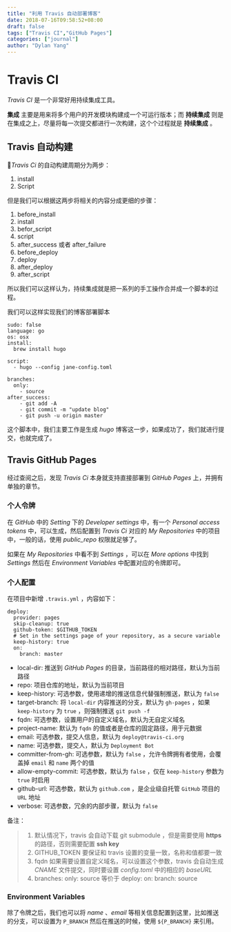 ```yaml
---
title: "利用 Travis 自动部署博客"
date: 2018-07-16T09:58:52+08:00
draft: false
tags: ["Travis CI","GitHub Pages"]
categories: ["journal"]
author: "Dylan Yang"
---
```


# Travis CI

*Travis CI* 是一个非常好用持续集成工具。

**集成** 主要是用来将多个用户的开发模块构建成一个可运行版本；而 **持续集成** 则是在集成之上，尽量将每一次提交都进行一次构建，这个个过程就是 **持续集成** 。

## Travis 自动构建

*Travis Ci* 的自动构建周期分为两步：

1. install
2. Script

但是我们可以根据这两步将相关的内容分成更细的步骤：

1. before_install
2. install
3. befor_script
4. script
5. after_success 或者 after_failure
6. before_deploy
7. deploy
8. after_deploy
9. after_script

所以我们可以这样认为，持续集成就是把一系列的手工操作合并成一个脚本的过程。

我们可以这样实现我们的博客部署脚本

``` shell
sudo: false
language: go
os: osx
install:
  brew install hugo

script:
  - hugo --config jane-config.toml

branches:
  only:
    - source
after_success:
    - git add -A 
    - git commit -m "update blog"
    - git push -u origin master
```

这个脚本中，我们主要工作是生成 *hugo* 博客这一步，如果成功了，我们就进行提交，也就完成了。

## Travis GitHub Pages

经过查阅之后，发现 *Travis Ci* 本身就支持直接部署到 *GitHub Pages* 上，并拥有单独的章节。

### 个人令牌

在 *GitHub* 中的 *Setting* 下的 *Developer settings* 中，有一个 *Personal access tokens* 中，可以生成，然后配置到 *Travis Ci* 对应的 *My Repositories* 中的项目中，一般的话，使用 *public_repo* 权限就足够了。

如果在 *My Repositories* 中看不到 *Settings* ，可以在 *More options* 中找到 *Settings* 然后在 *Environment Variables* 中配置对应的令牌即可。

### 个人配置

在项目中新增 `.travis.yml` ，内容如下：

``` shell
deploy:
  provider: pages
  skip-cleanup: true
  github-token: $GITHUB_TOKEN  
  # Set in the settings page of your repository, as a secure variable
  keep-history: true
  on:
    branch: master
```

- local-dir: 推送到 *GitHub Pages* 的目录，当前路径的相对路径，默认为当前路径
- repo: 项目仓库的地址，默认为当前项目
- keep-history: 可选参数，使用递增的推送信息代替强制推送，默认为 `false`
- target-branch: 将 `local-dir` 内容推送的分支，默认为 `gh-pages` ，如果 `keep-history` 为 `true` ，则强制推送 `git push -f`
- fqdn: 可选参数，设置用户的自定义域名，默认为无自定义域名
- project-name: 默认为 `fqdn` 的值或者是仓库的固定路径，用于元数据
- email: 可选参数，提交人信息，默认为 `deploy@travis-ci.org`
- name: 可选参数，提交人，默认为 `Deployment Bot`
- committer-from-gh: 可选参数，默认为 `false` ，允许令牌拥有者使用，会覆盖掉 `email` 和 `name` 两个的值
- allow-empty-commit: 可选参数，默认为 `false` ，仅在 `keep-history` 参数为 `true` 时启用
- github-url: 可选参数，默认为 `github.com` ，是企业级自托管 `GitHub` 项目的 `URL` 地址
- verbose: 可选参数，冗余的内部步骤，默认为 `false`

备注：

> 1. 默认情况下，travis 会自动下载 git submodule ，但是需要使用 **https** 的路径，否则需要配置 **ssh key** 
> 1. GITHUB_TOKEN 要保证和 travis 设置的变量一致，名称和值都要一致
> 2. fqdn 如果需要设置自定义域名，可以设置这个参数，travis 会自动生成 *CNAME* 文件提交，同时要设置 *config.toml* 中的相应的 *baseURL* 
> 4. branches: only: source 等价于 deploy: on: branch: source

### Environment Variables

除了令牌之后，我们也可以将 *name* 、*email* 等相关信息配置到这里，比如推送的分支，可以设置为 `P_BRANCH` 然后在推送的时候，使用 `${P_BRANCH}` 来引用。